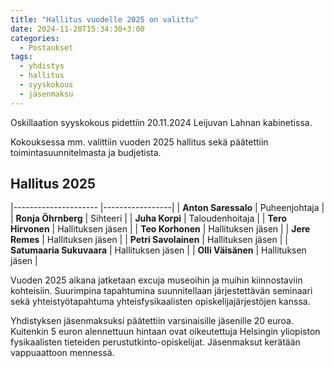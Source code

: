 ```yaml
---
title: "Hallitus vuodelle 2025 on valittu"
date: 2024-11-20T15:34:30+3:00
categories:
  - Postaukset
tags:
  - yhdistys
  - hallitus
  - syyskokous
  - jäsenmaksu
---
```


Oskillaation syyskokous pidettiin 20.11.2024 Leijuvan Lahnan kabinetissa.<!--more-->

Kokouksessa mm. valittiin vuoden 2025 hallitus sekä päätettiin toimintasuunnitelmasta ja budjetista.

## Hallitus 2025

|---------------------       |-----------------|
| **Anton Saressalo**        | Puheenjohtaja   |
| **Ronja Öhrnberg**         | Sihteeri        |
| **Juha Korpi**             | Taloudenhoitaja |
| **Tero Hirvonen**          | Hallituksen jäsen |
| **Teo Korhonen**           | Hallituksen jäsen |
| **Jere Remes**             | Hallituksen jäsen |
| **Petri Savolainen**       | Hallituksen jäsen |
| **Satumaaria Sukuvaara**   | Hallituksen jäsen |
| **Olli Väisänen**          | Hallituksen jäsen |

Vuoden 2025 aikana jatketaan excuja museoihin ja muihin kiinnostaviin kohteisiin. Suurimpina tapahtumina suunnitellaan järjestettävän seminaari sekä yhteistyötapahtuma yhteisfysikaalisten opiskelijajärjestöjen kanssa.

Yhdistyksen jäsenmaksuksi päätettiin varsinaisille jäsenille 20 euroa. Kuitenkin 5 euron alennettuun hintaan ovat oikeutettuja Helsingin yliopiston fysikaalisten tieteiden perustutkinto-opiskelijat. Jäsenmaksut kerätään vappuaattoon mennessä. 